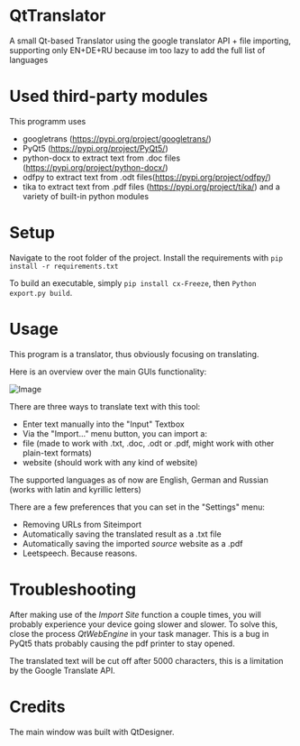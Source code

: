 # QtTranslator
A small Qt-based Translator using the google translator API + file importing, supporting only EN+DE+RU because im too lazy to add the full list of languages

# Used third-party modules
This programm uses
* googletrans (https://pypi.org/project/googletrans/)
* PyQt5 (https://pypi.org/project/PyQt5/)
* python-docx to extract text from .doc files (https://pypi.org/project/python-docx/)
* odfpy to extract text from .odt files(https://pypi.org/project/odfpy/)
* tika to extract text from .pdf files (https://pypi.org/project/tika/)
and a variety of built-in python modules

# Setup
Navigate to the root folder of the project.
Install the requirements with `pip install -r requirements.txt`

To build an executable, simply `pip install cx-Freeze`, then `Python export.py build`.

# Usage
This program is a translator, thus obviously focusing on translating.

Here is an overview over the main GUIs functionality:

![Image](https://i.imgur.com/fcVpBJ1.png)


There are three ways to translate text with this tool:
* Enter text manually into the "Input" Textbox
* Via the "Import..." menu button, you can import a:
*   file (made to work with .txt, .doc, .odt or .pdf, might work with other plain-text formats)
*   website (should work with any kind of website)

The supported languages as of now are English, German and Russian (works with latin and kyrillic letters)

There are a few preferences that you can set in the "Settings" menu:
* Removing URLs from Siteimport
* Automatically saving the translated result as a .txt file
* Automatically saving the imported *source* website as a .pdf
* Leetspeech. Because reasons.

# Troubleshooting
After making use of the _Import Site_ function a couple times, you will probably experience your device going slower and slower.
To solve this, close the process _QtWebEngine_ in your task manager.
This is a bug in PyQt5 thats probably causing the pdf printer to stay opened.

The translated text will be cut off after 5000 characters, this is a limitation by the Google Translate API.

# Credits
The main window was built with QtDesigner.
